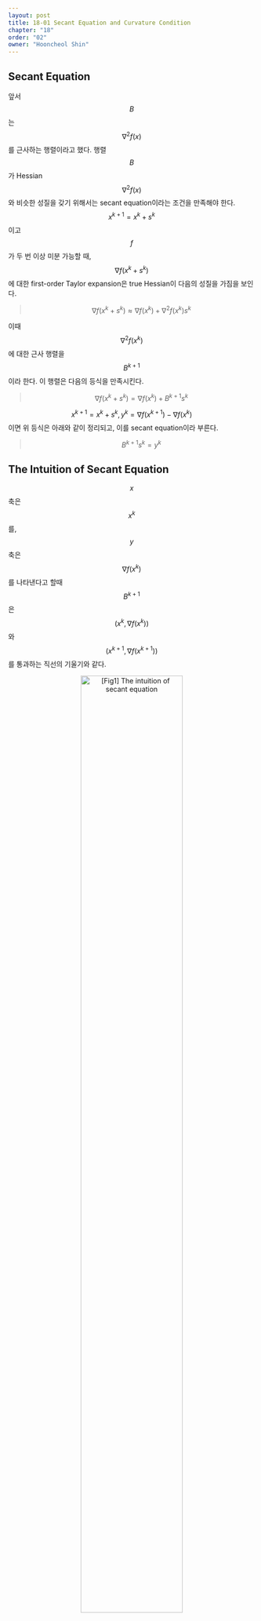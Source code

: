 ```yaml
---
layout: post
title: 18-01 Secant Equation and Curvature Condition
chapter: "18"
order: "02"
owner: "Hooncheol Shin"
---
```


## Secant Equation
앞서 $$B$$는 $$\nabla^2 f(x)$$를 근사하는 행렬이라고 했다. 행렬 $$B$$가 Hessian $$\nabla^2 f(x)$$와 비슷한 성질을 갖기 위해서는 secant equation이라는 조건을 만족해야 한다. $$x^{k+1} = x^k + s^k$$이고 $$f$$가 두 번 이상 미분 가능할 때, $$\nabla f(x^k + s^k)$$에 대한 first-order Taylor expansion은 true Hessian이 다음의 성질을 가짐을 보인다.

>$$\nabla f(x^k + s^k)  \approx \nabla f(x^k) + \nabla^2 f(x^k) s^k$$

이때 $$\nabla^2 f(x^k)$$에 대한 근사 행렬을 $$B^{k+1}$$이라 한다. 이 행렬은 다음의 등식을 만족시킨다.

>$$\nabla f(x^k + s^k)  = \nabla f(x^k) + B^{k+1} s^k$$

$$x^{k+1} = x^k + s^k, y^k = \nabla f(x^{k + 1})  - \nabla f(x^k)$$이면 위 등식은 아래와 같이 정리되고, 이를 secant equation이라 부른다.

>$$
>B^{k+1} s^k = y^k
>$$

## The Intuition of Secant Equation

$$x$$축은 $$x^k$$를, $$y$$축은 $$\nabla f(x^k)$$를 나타낸다고 할때 $$B^{k+1}$$은 $$(x^k, \nabla f(x^k))$$와 $$(x^{k+1}, \nabla f(x^{k+1}))$$를 통과하는 직선의 기울기와 같다. 

<figure class="image" style="align: center;">
<p align="center">
  <img src="{{ site.baseurl }}/img/chapter_img/chapter18/intuition_of_secant_eq.png" alt="[Fig1] The intuition of secant equation" width="70%">
  <figcaption style="text-align: center;">[Fig1] The intuition of secant equation</figcaption>
</p>
</figure>

## Conditions to Determine $$B^+$$
행렬 $$B$$를 기반으로 계산된 $$B^+$$는 다음의 3가지 조건을 만족해야한다.

1. $$B^+$$ is symmetric: Hessian에 대한 추정이기 때문이다.
2. $$B^+$$  close to $$B$$: 유일한 $$B^+$$를 결정하기 위한 조건. $$B$$가 이미 유용한 정보를 가지고 있으므로 secant equation을 만족하는 $$B^+$$ 중에서 $$B$$와 최대한 가까운 행렬을 고른다.
3. $$B$$ is positive definite $$\Rightarrow B^+$$ is positive definite: Global optimum을 보장하기 위해서 문제의 convexity를 유지한다. (참고: [Analyzing the hessian](https://web.stanford.edu/group/sisl/k12/optimization/MO-unit4-pdfs/4.10applicationsofhessians.pdf))

## Curvature Condition
$$B^+$$가 positive definite이면서 $$B^+ s = y$$라는 것은 다음의 사실을 암시한다.
>$$s^T y = s^T B^+ s > 0.$$

(참고: [positive definite in WikiPedia](https://en.wikipedia.org/wiki/Positive-definite_matrix))

여기서 $$s^T y > 0$$을 curvature condition이라 부른다. Curvature condition을 만족하면, secant equation $$B^+ s = y$$은 항상 solution($$B^+$$)을 갖는다.
